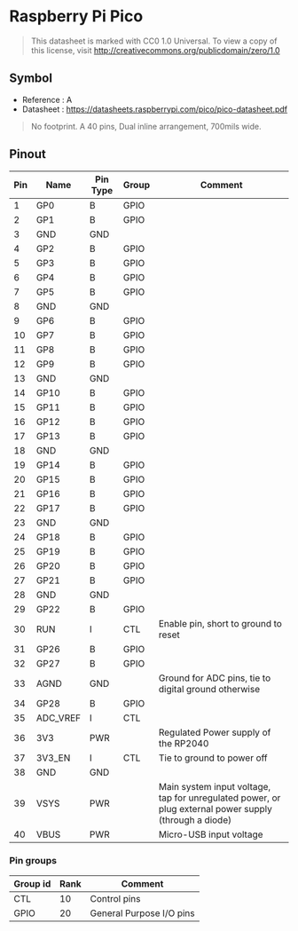 #  Raspberry Pi Pico

> This datasheet is marked with CC0 1.0
> Universal. To view a copy of this license, visit
> http://creativecommons.org/publicdomain/zero/1.0

## Symbol

* Reference : A
* Datasheet : https://datasheets.raspberrypi.com/pico/pico-datasheet.pdf

> No footprint. A 40 pins, Dual inline arrangement, 700mils wide.

## Pinout

|Pin|Name|Pin Type|Group|Comment|
|---|---|---|---|---|
|1|GP0|B|GPIO||
|2|GP1|B|GPIO||
|3|GND|GND|||
|4|GP2|B|GPIO||
|5|GP3|B|GPIO||
|6|GP4|B|GPIO||
|7|GP5|B|GPIO||
|8|GND|GND|||
|9|GP6|B|GPIO||
|10|GP7|B|GPIO||
|11|GP8|B|GPIO||
|12|GP9|B|GPIO||
|13|GND|GND|||
|14|GP10|B|GPIO||
|15|GP11|B|GPIO||
|16|GP12|B|GPIO||
|17|GP13|B|GPIO||
|18|GND|GND|||
|19|GP14|B|GPIO||
|20|GP15|B|GPIO||
|21|GP16|B|GPIO||
|22|GP17|B|GPIO||
|23|GND|GND|||
|24|GP18|B|GPIO||
|25|GP19|B|GPIO||
|26|GP20|B|GPIO||
|27|GP21|B|GPIO||
|28|GND|GND|||
|29|GP22|B|GPIO||
|30|RUN|I|CTL|Enable pin, short to ground to reset|
|31|GP26|B|GPIO||
|32|GP27|B|GPIO||
|33|AGND|GND||Ground for ADC pins, tie to digital ground otherwise|
|34|GP28|B|GPIO||
|35|ADC_VREF|I|CTL||
|36|3V3|PWR||Regulated Power supply of the RP2040|
|37|3V3_EN|I|CTL|Tie to ground to power off|
|38|GND|GND|||
|39|VSYS|PWR||Main system input voltage, tap for unregulated power, or plug external power supply (through a diode)|
|40|VBUS|PWR||Micro-USB input voltage|

### Pin groups

|Group id|Rank|Comment|
|---|---|---|
|CTL|10|Control pins|
|GPIO|20|General Purpose I/O pins|

